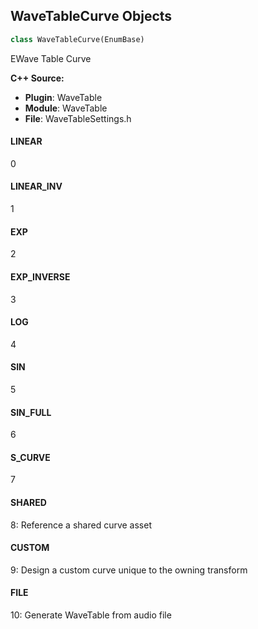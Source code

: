 ## WaveTableCurve Objects

```python
class WaveTableCurve(EnumBase)
```

EWave Table Curve

**C++ Source:**

- **Plugin**: WaveTable
- **Module**: WaveTable
- **File**: WaveTableSettings.h

<a id="unreal.WaveTableCurve.LINEAR"></a>

#### LINEAR

0

<a id="unreal.WaveTableCurve.LINEAR_INV"></a>

#### LINEAR_INV

1

<a id="unreal.WaveTableCurve.EXP"></a>

#### EXP

2

<a id="unreal.WaveTableCurve.EXP_INVERSE"></a>

#### EXP_INVERSE

3

<a id="unreal.WaveTableCurve.LOG"></a>

#### LOG

4

<a id="unreal.WaveTableCurve.SIN"></a>

#### SIN

5

<a id="unreal.WaveTableCurve.SIN_FULL"></a>

#### SIN_FULL

6

<a id="unreal.WaveTableCurve.S_CURVE"></a>

#### S_CURVE

7

<a id="unreal.WaveTableCurve.SHARED"></a>

#### SHARED

8: Reference a shared curve asset

<a id="unreal.WaveTableCurve.CUSTOM"></a>

#### CUSTOM

9: Design a custom curve unique to the owning transform

<a id="unreal.WaveTableCurve.FILE"></a>

#### FILE

10: Generate WaveTable from audio file

<a id="unreal.MetaSoundBuilderResult"></a>